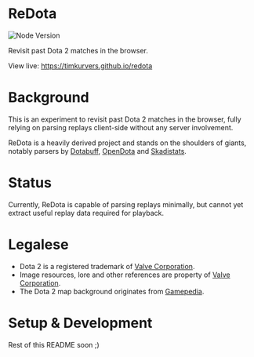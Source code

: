 # ReDota

![Node Version](https://badgen.net/badge/node/14+/green)

Revisit past Dota 2 matches in the browser.

View live: https://timkurvers.github.io/redota

# Background

This is an experiment to revisit past Dota 2 matches in the browser, fully relying
on parsing replays client-side without any server involvement.

ReDota is a heavily derived project and stands on the shoulders of giants,
notably parsers by [Dotabuff], [OpenDota] and [Skadistats].

# Status

Currently, ReDota is capable of parsing replays minimally, but cannot yet extract
useful replay data required for playback.

# Legalese

- Dota 2 is a registered trademark of [Valve Corporation].
- Image resources, lore and other references are property of [Valve Corporation].
- The Dota 2 map background originates from [Gamepedia].

# Setup & Development

Rest of this README soon ;)

[Dotabuff]: https://github.com/dotabuff/manta
[Gamepedia]: https://dota2.gamepedia.com/Map
[OpenDota]: https://github.com/odota/parser
[Skadistats]: https://github.com/skadistats/clarity
[Valve Corporation]: https://www.valvesoftware.com/
